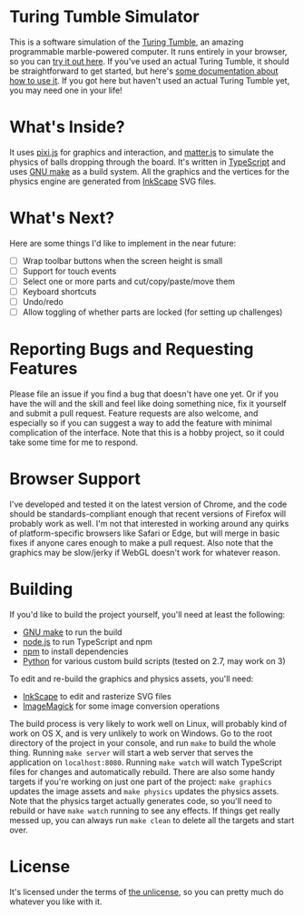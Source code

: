 Turing Tumble Simulator
=======================

This is a software simulation of the [Turing Tumble](https://www.turingtumble.com/),
an amazing programmable marble-powered computer. It runs entirely in your browser, so 
you can [try it out here](https://jessecrossen.github.io/ttsim/). If you've used 
an actual Turing Tumble, it should be straightforward to get started, but here's
[some documentation about how to use it](https://jessecrossen.github.io/ttsim/usage).
If you got here but haven't used an actual Turing Tumble yet, you may need one in 
your life!

What's Inside?
==============

It uses [pixi.js](http://www.pixijs.com/) for graphics and interaction, and 
[matter.js](http://brm.io/matter-js/) to simulate the physics of balls dropping
through the board. It's written in [TypeScript](https://www.typescriptlang.org/) and
uses [GNU make](https://www.gnu.org/software/make/) as a build system. All the graphics
and the vertices for the physics engine are generated from [InkScape](https://inkscape.org/) 
SVG files.

What's Next?
============

Here are some things I'd like to implement in the near future:

- [ ] Wrap toolbar buttons when the screen height is small
- [ ] Support for touch events
- [ ] Select one or more parts and cut/copy/paste/move them
- [ ] Keyboard shortcuts
- [ ] Undo/redo
- [ ] Allow toggling of whether parts are locked (for setting up challenges)

Reporting Bugs and Requesting Features
======================================

Please file an issue if you find a bug that doesn't have one yet. Or if you have 
the will and the skill and feel like doing something nice, fix it yourself and submit a
pull request. Feature requests are also welcome, and especially so if you can suggest
a way to add the feature with minimal complication of the interface. Note that this is 
a hobby project, so it could take some time for me to respond.

Browser Support
===============

I've developed and tested it on the latest version of Chrome, and the code should be standards-compliant enough that recent versions of Firefox will probably work as well. I'm not that interested in working around any quirks of platform-specific browsers like Safari or Edge, but will merge in basic fixes if anyone cares enough to make a pull request. Also note that the graphics may be slow/jerky if WebGL doesn't work for whatever reason.

Building
========

If you'd like to build the project yourself, you'll need at least the following:

* [GNU make](https://www.gnu.org/software/make/) to run the build
* [node.js](https://nodejs.org/en/download/) to run TypeScript and npm
* [npm](https://www.npmjs.com/) to install dependencies
* [Python](https://www.python.org/) for various custom build scripts (tested on 2.7, may work on 3)

To edit and re-build the graphics and physics assets, you'll need:

* [InkScape](https://inkscape.org/) to edit and rasterize SVG files
* [ImageMagick](https://www.imagemagick.org/script/index.php) for some image conversion operations

The build process is very likely to work well on Linux, will probably kind of work on OS X, and 
is very unlikely to work on Windows. Go to the root directory of the project in your console,
and run `make` to build the whole thing. Running `make server` will start a web server that serves 
the application on `localhost:8080`. Running `make watch` will watch TypeScript files for changes
and automatically rebuild. There are also some handy targets if you're working on just one part 
of the project: `make graphics` updates the image assets and `make physics` updates the physics
assets. Note that the physics target actually generates code, so you'll need to rebuild or have 
`make watch` running to see any effects. If things get really messed up, you can always run 
`make clean` to delete all the targets and start over.

License
=======

It's licensed under the terms of [the unlicense](LICENSE), so you can pretty much
do whatever you like with it.
